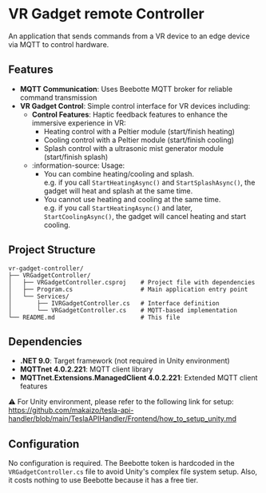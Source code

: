 # VR Gadget remote Controller
An application that sends commands from a VR device to an edge device via MQTT to control hardware.

## Features

- **MQTT Communication**: Uses Beebotte MQTT broker for reliable command transmission
- **VR Gadget Control**: Simple control interface for VR devices including:
  - **Control Features**: Haptic feedback features to enhance the immersive experience in VR:
    - Heating control with a Peltier module (start/finish heating)
    - Cooling control with a Peltier module (start/finish cooling)
    - Splash control with a ultrasonic mist generator module (start/finish splash)
  - :information-source: Usage:
    - You can combine heating/cooling and splash.  
    e.g. if you call `StartHeatingAsync()` and `StartSplashAsync()`, the gadget will heat and splash at the same time.
    - You cannot use heating and cooling at the same time.  
    e.g. if you call `StartHeatingAsync()` and later, `StartCoolingAsync()`, the gadget will cancel heating and start cooling.

## Project Structure

```
vr-gadget-controller/
├── VRGadgetController/
│   ├── VRGadgetController.csproj    # Project file with dependencies
│   ├── Program.cs                   # Main application entry point
│   └── Services/
│       ├── IVRGadgetController.cs   # Interface definition
│       └── VRGadgetController.cs    # MQTT-based implementation
└── README.md                        # This file
```

## Dependencies

- **.NET 9.0**: Target framework (not required in Unity environment)
- **MQTTnet 4.0.2.221**: MQTT client library
- **MQTTnet.Extensions.ManagedClient 4.0.2.221**: Extended MQTT client features

:warning: For Unity environment, please refer to the following link for setup:
https://github.com/makaizo/tesla-api-handler/blob/main/TeslaAPIHandler/Frontend/how_to_setup_unity.md

## Configuration

No configuration is required. The Beebotte token is hardcoded in the `VRGadgetController.cs` file to avoid Unity's complex file system setup. Also, it costs nothing to use Beebotte because it has a free tier.